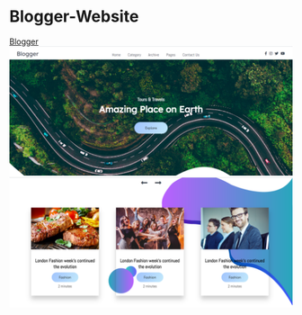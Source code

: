# Blogger-Website
[Blogger](https://blogger100.netlify.app/) <br>
![image1](Capture3.PNG) <br>
![image2](Capture2.PNG)

